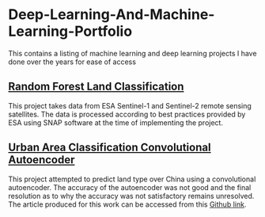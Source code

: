# Deep-Learning-And-Machine-Learning-Portfolio
This contains a listing of machine learning and deep learning projects I have done over the years for ease of access

## [Random Forest Land Classification](https://github.com/samniem/Random-Forest-Land-Classification)
This project takes data from ESA Sentinel-1 and Sentinel-2 remote sensing satellites. The data is processed according to best practices provided by ESA using SNAP software at the time of implementing the project. 


## [Urban Area Classification Convolutional Autoencoder](https://github.com/samniem/urban-area-classification-conv-autoencoder)
This project attempted to predict land type over China using a convolutional autoencoder. The accuracy of the autoencoder was not good and the final resolution as to why the accuracy was not satisfactory remains unresolved. The article produced for this work can be accessed from this [Github link](https://github.com/samniem/Deep-Learning-And-Machine-Learning-Portfolio/blob/main/Urban_Area_Classification_Using_Convolutional_Neural_Network.pdf).


